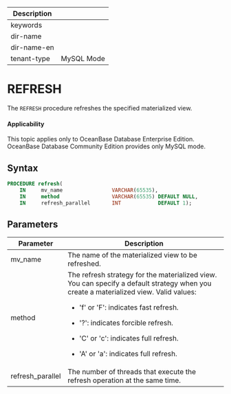 | Description   |                 |
|---------------|-----------------|
| keywords      |                 |
| dir-name      |                 |
| dir-name-en   |                 |
| tenant-type   | MySQL Mode      |

# REFRESH

The `REFRESH` procedure refreshes the specified materialized view.

<main id="notice" >
  <h4>Applicability</h4>
  <p>This topic applies only to OceanBase Database Enterprise Edition. OceanBase Database Community Edition provides only MySQL mode. </p>
</main>

## Syntax

```sql
PROCEDURE refresh(
    IN     mv_name                VARCHAR(65535),
    IN     method                 VARCHAR(65535) DEFAULT NULL,
    IN     refresh_parallel       INT            DEFAULT 1);
```

## Parameters

| **Parameter** | **Description** |
|--------------|---------------------------------------------------------------------------------------------------------------|
| mv_name | The name of the materialized view to be refreshed.  |
| method | The refresh strategy for the materialized view. You can specify a default strategy when you create a materialized view. Valid values:<ul><li>'f' or 'F': indicates fast refresh. </ul></li> <ul><li>'?': indicates forcible refresh. </ul></li> <ul><li>'C' or 'c': indicates full refresh. </ul></li> <ul><li> 'A' or 'a': indicates full refresh. </ul></li> |
| refresh_parallel | The number of threads that execute the refresh operation at the same time.  |
